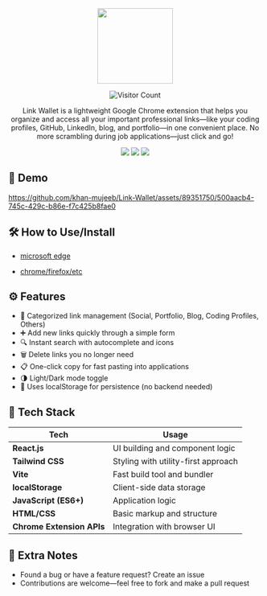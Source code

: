 <div align="center">
  <img  src = "https://github.com/user-attachments/assets/f2bc7401-8136-41f4-8b63-4f42c3249566" width="150" height =""/> 

   ![Visitor Count](https://profile-counter.glitch.me/khan-mujeeb/count.svg)
  
<p>Link Wallet is a lightweight Google Chrome extension that helps you organize and access all your important professional links—like your coding profiles, GitHub, LinkedIn, blog, and portfolio—in one convenient place. No more scrambling during job applications—just click and go!</p>

[<img src="https://github.com/user-attachments/assets/28584966-0d09-4072-bf9c-9c418222c53f" />](#) [<img src="https://github.com/user-attachments/assets/3121fe3a-5035-42cb-a738-ab4706ebf2ec" />](#) [<img src="https://github.com/user-attachments/assets/e9a30b3f-241b-4d0c-a1ad-47a9200fefbd" />](https://microsoftedge.microsoft.com/addons/detail/link-wallet/mgcnlecebdnjljkkalpelnhipjnkjfij?hl=en-US)

</div>




## 🎥 Demo
https://github.com/khan-mujeeb/Link-Wallet/assets/89351750/500aacb4-745c-429c-b86e-f7c425b8fae0


## 🛠️ How to Use/Install
- [microsoft edge](https://microsoftedge.microsoft.com/addons/detail/link-wallet/mgcnlecebdnjljkkalpelnhipjnkjfij)

- [chrome/firefox/etc](./steps.md)



## ⚙️ Features
- 📂 Categorized link management (Social, Portfolio, Blog, Coding Profiles, Others)
- ➕ Add new links quickly through a simple form
- 🔍 Instant search with autocomplete and icons
- 🗑️ Delete links you no longer need
- 📋 One-click copy for fast pasting into applications
- 🌗 Light/Dark mode toggle
- 💾 Uses localStorage for persistence (no backend needed)


## 🧰 Tech Stack

| Tech                      | Usage                               |
| ------------------------- | ----------------------------------- |
| **React.js**              | UI building and component logic     |
| **Tailwind CSS**          | Styling with utility-first approach |
| **Vite**                  | Fast build tool and bundler         |
| **localStorage**          | Client-side data storage            |
| **JavaScript (ES6+)**     | Application logic                   |
| **HTML/CSS**              | Basic markup and structure          |
| **Chrome Extension APIs** | Integration with browser UI         |



## 📌 Extra Notes
- Found a bug or have a feature request? Create an issue
- Contributions are welcome—feel free to fork and make a pull request
